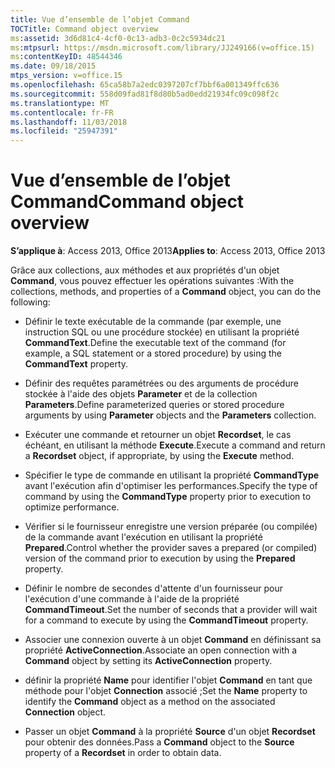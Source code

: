 ```yaml
---
title: Vue d’ensemble de l’objet Command
TOCTitle: Command object overview
ms:assetid: 3d6d81c4-4cf0-0c13-adb3-0c2c5934dc21
ms:mtpsurl: https://msdn.microsoft.com/library/JJ249166(v=office.15)
ms:contentKeyID: 48544346
ms.date: 09/18/2015
mtps_version: v=office.15
ms.openlocfilehash: 65ca58b7a2edc0397207cf7bbf6a001349ffc636
ms.sourcegitcommit: 558d09fad81f8d80b5ad0edd21934fc09c098f2c
ms.translationtype: MT
ms.contentlocale: fr-FR
ms.lasthandoff: 11/03/2018
ms.locfileid: "25947391"
---
```

# <a name="command-object-overview"></a><span data-ttu-id="e9e9a-102">Vue d’ensemble de l’objet Command</span><span class="sxs-lookup"><span data-stu-id="e9e9a-102">Command object overview</span></span>

<span data-ttu-id="e9e9a-103">**S’applique à**: Access 2013, Office 2013</span><span class="sxs-lookup"><span data-stu-id="e9e9a-103">**Applies to**: Access 2013, Office 2013</span></span>

<span data-ttu-id="e9e9a-104">Grâce aux collections, aux méthodes et aux propriétés d'un objet **Command**, vous pouvez effectuer les opérations suivantes :</span><span class="sxs-lookup"><span data-stu-id="e9e9a-104">With the collections, methods, and properties of a **Command** object, you can do the following:</span></span>

  - <span data-ttu-id="e9e9a-105">Définir le texte exécutable de la commande (par exemple, une instruction SQL ou une procédure stockée) en utilisant la propriété **CommandText**.</span><span class="sxs-lookup"><span data-stu-id="e9e9a-105">Define the executable text of the command (for example, a SQL statement or a stored procedure) by using the **CommandText** property.</span></span>

  - <span data-ttu-id="e9e9a-106">Définir des requêtes paramétrées ou des arguments de procédure stockée à l'aide des objets **Parameter** et de la collection **Parameters**.</span><span class="sxs-lookup"><span data-stu-id="e9e9a-106">Define parameterized queries or stored procedure arguments by using **Parameter** objects and the **Parameters** collection.</span></span>

  - <span data-ttu-id="e9e9a-107">Exécuter une commande et retourner un objet **Recordset**, le cas échéant, en utilisant la méthode **Execute**.</span><span class="sxs-lookup"><span data-stu-id="e9e9a-107">Execute a command and return a **Recordset** object, if appropriate, by using the **Execute** method.</span></span>

  - <span data-ttu-id="e9e9a-108">Spécifier le type de commande en utilisant la propriété **CommandType** avant l'exécution afin d'optimiser les performances.</span><span class="sxs-lookup"><span data-stu-id="e9e9a-108">Specify the type of command by using the **CommandType** property prior to execution to optimize performance.</span></span>

  - <span data-ttu-id="e9e9a-109">Vérifier si le fournisseur enregistre une version préparée (ou compilée) de la commande avant l'exécution en utilisant la propriété **Prepared**.</span><span class="sxs-lookup"><span data-stu-id="e9e9a-109">Control whether the provider saves a prepared (or compiled) version of the command prior to execution by using the **Prepared** property.</span></span>

  - <span data-ttu-id="e9e9a-110">Définir le nombre de secondes d'attente d'un fournisseur pour l'exécution d'une commande à l'aide de la propriété **CommandTimeout**.</span><span class="sxs-lookup"><span data-stu-id="e9e9a-110">Set the number of seconds that a provider will wait for a command to execute by using the **CommandTimeout** property.</span></span>

  - <span data-ttu-id="e9e9a-111">Associer une connexion ouverte à un objet **Command** en définissant sa propriété **ActiveConnection**.</span><span class="sxs-lookup"><span data-stu-id="e9e9a-111">Associate an open connection with a **Command** object by setting its **ActiveConnection** property.</span></span>

  - <span data-ttu-id="e9e9a-112">définir la propriété **Name** pour identifier l'objet **Command** en tant que méthode pour l'objet **Connection** associé ;</span><span class="sxs-lookup"><span data-stu-id="e9e9a-112">Set the **Name** property to identify the **Command** object as a method on the associated **Connection** object.</span></span>

  - <span data-ttu-id="e9e9a-113">Passer un objet **Command** à la propriété **Source** d'un objet **Recordset** pour obtenir des données.</span><span class="sxs-lookup"><span data-stu-id="e9e9a-113">Pass a **Command** object to the **Source** property of a **Recordset** in order to obtain data.</span></span>


